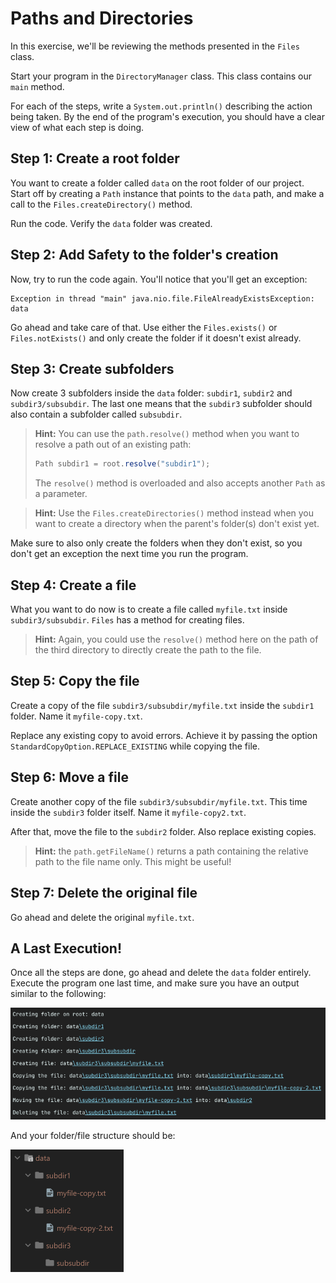 # Paths and Directories

In this exercise, we'll be reviewing the methods presented in the `Files` class.

Start your program in the `DirectoryManager` class. This class contains our `main` method.

For each of the steps, write a `System.out.println()` describing the action being taken. By the end
of the program's execution, you should have a clear view of what each step is doing.

##

## Step 1: Create a root folder

You want to create a folder called `data` on the root folder of our project. Start off by creating
a `Path` instance that points to the `data` path, and make a call to the `Files.createDirectory()`
method.

Run the code. Verify the `data` folder was created.

##

## Step 2: Add Safety to the folder's creation

Now, try to run the code again. You'll notice that you'll get an exception:

```shell
Exception in thread "main" java.nio.file.FileAlreadyExistsException: data
```

Go ahead and take care of that. Use either the `Files.exists()` or `Files.notExists()` and only
create the folder if it doesn't exist already.

##

## Step 3: Create subfolders

Now create 3 subfolders inside the `data` folder: `subdir1`, `subdir2` and `subdir3/subsubdir`. The
last one means that the `subdir3` subfolder should also contain a subfolder called `subsubdir`.

> **Hint:** You can use the `path.resolve()` method when you want to resolve a path out of an existing path:
> ```java
> Path subdir1 = root.resolve("subdir1");
> ```
> The `resolve()` method is overloaded and also accepts another `Path` as a parameter.

> **Hint:** Use the `Files.createDirectories()` method instead when you want to create a directory
> when the parent's folder(s) don't exist yet.

Make sure to also only create the folders when they don't exist, so you don't get an exception the
next time you run the program.

##

## Step 4: Create a file

What you want to do now is to create a file called `myfile.txt` inside `subdir3/subsubdir`. `Files`
has a method for creating files.

> **Hint:** Again, you could use the `resolve()` method here on the path of the third directory to
> directly create the path to the file.

##

## Step 5: Copy the file

Create a copy of the file `subdir3/subsubdir/myfile.txt` inside the `subdir1` folder. Name
it `myfile-copy.txt`.

Replace any existing copy to avoid errors. Achieve it by passing the
option `StandardCopyOption.REPLACE_EXISTING` while copying the file.

##

## Step 6: Move a file

Create another copy of the file `subdir3/subsubdir/myfile.txt`. This time inside the `subdir3`
folder itself. Name it `myfile-copy2.txt`.

After that, move the file to the `subdir2` folder. Also replace existing copies.

> **Hint:** the `path.getFileName()` returns a path containing the relative path to the file name
> only. This might be useful!

##

## Step 7: Delete the original file

Go ahead and delete the original `myfile.txt`.

##

## A Last Execution!

Once all the steps are done, go ahead and delete the `data` folder entirely. Execute the program one
last time, and make sure you have an output similar to the following:

![img.png](img.png)

And your folder/file structure should be:

![img_1.png](img_1.png)
